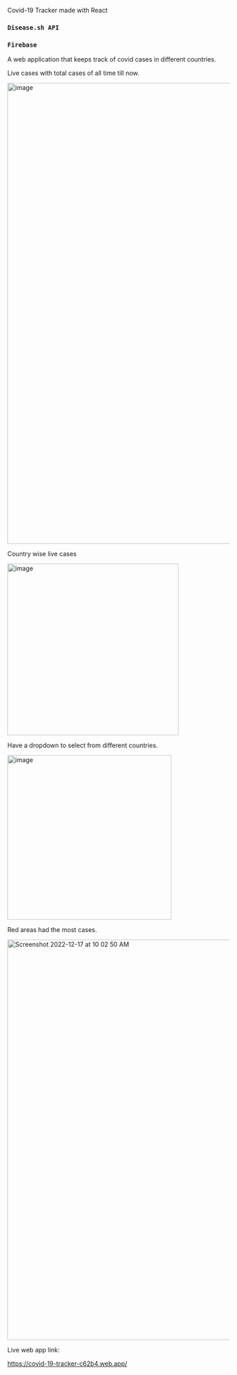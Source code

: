 Covid-19 Tracker made with React
### `Disease.sh API`
### `Firebase`

A web application that keeps track of covid cases in different countries. 

Live cases with total cases of all time till now.

<img width="1042" alt="image" src="https://user-images.githubusercontent.com/79704021/208122730-448828b3-8bba-459e-8d6f-8101c7877350.png">

Country wise live cases 

<img width="388" alt="image" src="https://user-images.githubusercontent.com/79704021/208122757-c6569208-e8d2-4a5a-980c-8586f0141163.png">

Have a dropdown to select from different countries.

<img width="372" alt="image" src="https://user-images.githubusercontent.com/79704021/208122922-144574c0-779e-4c32-8311-e83e0f2e2cf0.png">

Red areas had the most cases.

<img width="905" alt="Screenshot 2022-12-17 at 10 02 50 AM" src="https://user-images.githubusercontent.com/79704021/208224961-c73d26bd-f411-48d2-ae66-ab2df618b6e5.png">


Live web app link: 

https://covid-19-tracker-c62b4.web.app/

